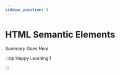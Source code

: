 ```yaml
---
sidebar_position: 3
---
```


# HTML Semantic Elements

_Summary Goes Here_

:::tip Happy Learning!!

<QuestButton text="Go To Quest" link="https://app.stackup.dev/quest_page/html-semantic-elements" />

:::
